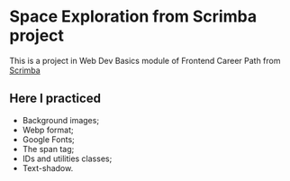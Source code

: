 # Space Exploration from Scrimba project 

This is a project in Web Dev Basics module of Frontend Career Path from [Scrimba](https://scrimba.com)

## Here I practiced

- Background images;
- Webp format;
- Google Fonts;
- The span tag;
- IDs and utilities classes;
- Text-shadow.